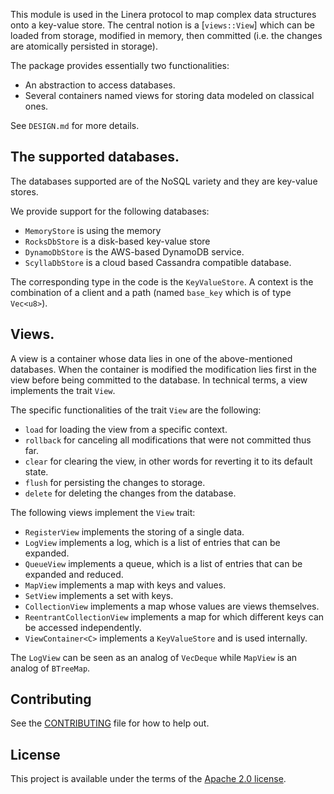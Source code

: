 <!-- cargo-rdme start -->

This module is used in the Linera protocol to map complex data structures onto a
key-value store. The central notion is a [`views::View`] which can
be loaded from storage, modified in memory, then committed (i.e. the changes are
atomically persisted in storage).

The package provides essentially two functionalities:
* An abstraction to access databases.
* Several containers named views for storing data modeled on classical ones.

See `DESIGN.md` for more details.

## The supported databases.

The databases supported are of the NoSQL variety and they are key-value stores.

We provide support for the following databases:
* `MemoryStore` is using the memory
* `RocksDbStore` is a disk-based key-value store
* `DynamoDbStore` is the AWS-based DynamoDB service.
* `ScyllaDbStore` is a cloud based Cassandra compatible database.

The corresponding type in the code is the `KeyValueStore`.
A context is the combination of a client and a path (named `base_key` which is
of type `Vec<u8>`).

## Views.

A view is a container whose data lies in one of the above-mentioned databases.
When the container is modified the modification lies first in the view before
being committed to the database. In technical terms, a view implements the trait `View`.

The specific functionalities of the trait `View` are the following:
* `load` for loading the view from a specific context.
* `rollback` for canceling all modifications that were not committed thus far.
* `clear` for clearing the view, in other words for reverting it to its default state.
* `flush` for persisting the changes to storage.
* `delete` for deleting the changes from the database.

The following views implement the `View` trait:
* `RegisterView` implements the storing of a single data.
* `LogView` implements a log, which is a list of entries that can be expanded.
* `QueueView` implements a queue, which is a list of entries that can be expanded and reduced.
* `MapView` implements a map with keys and values.
* `SetView` implements a set with keys.
* `CollectionView` implements a map whose values are views themselves.
* `ReentrantCollectionView` implements a map for which different keys can be accessed independently.
* `ViewContainer<C>` implements a `KeyValueStore` and is used internally.

The `LogView` can be seen as an analog of `VecDeque` while `MapView` is an analog of `BTreeMap`.

<!-- cargo-rdme end -->

## Contributing

See the [CONTRIBUTING](../CONTRIBUTING.md) file for how to help out.

## License

This project is available under the terms of the [Apache 2.0 license](../LICENSE).
